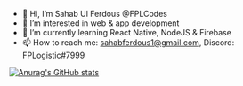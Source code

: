 - 👋 Hi, I’m Sahab Ul Ferdous @FPLCodes
- 👀 I’m interested in web & app development
- 🌱 I’m currently learning React Native, NodeJS & Firebase
- 📫 How to reach me: sahabferdous1@gmail.com, Discord: FPLogistic#7999

[![Anurag's GitHub stats](https://github-readme-stats.vercel.app/api?username=FPLCodes&show_icons=true&theme=radical)](https://github.com/anuraghazra/github-readme-stats)
<!---
FPLCodes/FPLCodes is a ✨ special ✨ repository because its `README.md` (this file) appears on your GitHub profile.
You can click the Preview link to take a look at your changes.
--->
